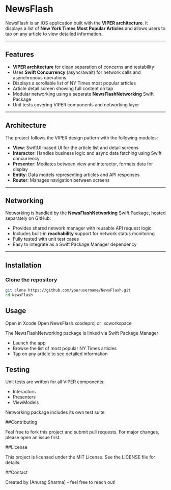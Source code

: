 # NewsFlash

NewsFlash is an iOS application built with the **VIPER architecture**. It displays a list of **New York Times Most Popular Articles** and allows users to tap on any article to view detailed information.

---

## Features

- **VIPER architecture** for clean separation of concerns and testability  
- Uses **Swift Concurrency** (async/await) for network calls and asynchronous operations  
- Displays a scrollable list of NY Times most popular articles  
- Article detail screen showing full content on tap  
- Modular networking using a separate **NewsFlashNetworking** Swift Package  
- Unit tests covering VIPER components and networking layer  

---

## Architecture

The project follows the VIPER design pattern with the following modules:

- **View**: SwiftUI-based UI for the article list and detail screens  
- **Interactor**: Handles business logic and async data fetching using Swift concurrency  
- **Presenter**: Mediates between view and interactor, formats data for display  
- **Entity**: Data models representing articles and API responses  
- **Router**: Manages navigation between screens  

---

## Networking

Networking is handled by the **NewsFlashNetworking** Swift Package, hosted separately on GitHub:

- Provides shared network manager with reusable API request logic  
- Includes built-in **reachability** support for network status monitoring  
- Fully tested with unit test cases  
- Easy to integrate as a Swift Package Manager dependency  

---

## Installation

### Clone the repository

```bash
git clone https://github.com/yourusername/NewsFlash.git
cd NewsFlash
```

## Usage
Open in Xcode
Open NewsFlash.xcodeproj or .xcworkspace

The NewsFlashNetworking package is linked via Swift Package Manager


- Launch the app
- Browse the list of most popular NY Times articles
- Tap on any article to see detailed information

## Testing
Unit tests are written for all VIPER components:

- Interactors
- Presenters
- ViewModels

Networking package includes its own test suite

##Contributing

Feel free to fork this project and submit pull requests. For major changes, please open an issue first.

##License

This project is licensed under the MIT License. See the LICENSE file for details.

##Contact

Created by [Anurag Sharma] - feel free to reach out!
